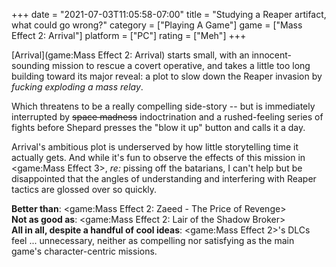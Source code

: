 +++
date = "2021-07-03T11:05:58-07:00"
title = "Studying a Reaper artifact, what could go wrong?"
category = ["Playing A Game"]
game = ["Mass Effect 2: Arrival"]
platform = ["PC"]
rating = ["Meh"]
+++

[Arrival](game:Mass Effect 2: Arrival) starts small, with an innocent-sounding mission to rescue a covert operative, and takes a little too long building toward its major reveal: a plot to slow down the Reaper invasion by <i>fucking exploding a mass relay</i>.

Which threatens to be a really compelling side-story -- but is immediately interrupted by <s>space madness</s> indoctrination and a rushed-feeling series of fights before Shepard presses the "blow it up" button and calls it a day.

Arrival's ambitious plot is underserved by how little storytelling time it actually gets.  And while it's fun to observe the effects of this mission in <game:Mass Effect 3>, <i>re:</i> pissing off the batarians, I can't help but be disappointed that the angles of understanding and interfering with Reaper tactics are glossed over so quickly.

<b>Better than</b>: <game:Mass Effect 2: Zaeed - The Price of Revenge>  
<b>Not as good as</b>: <game:Mass Effect 2: Lair of the Shadow Broker>  
<b>All in all, despite a handful of cool ideas</b>: <game:Mass Effect 2>'s DLCs feel ... unnecessary, neither as compelling nor satisfying as the main game's character-centric missions.
